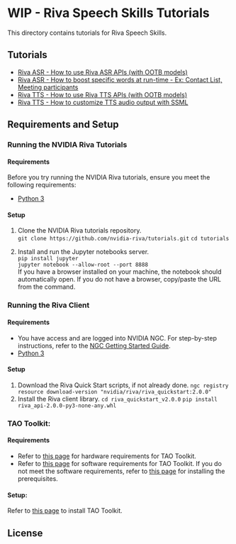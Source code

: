 # WIP - Riva Speech Skills Tutorials

This directory contains tutorials for Riva Speech Skills.

## Tutorials

- [Riva ASR - How to use Riva ASR APIs (with OOTB models)](asr-python-basics.ipynb)
- [Riva ASR - How to boost specific words at run-time - Ex: Contact List, Meeting participants](asr-python-advanced-wordboosting.ipynb)
- [Riva TTS - How to use Riva TTS APIs (with OOTB models)](tts-python-basics.ipynb)
- [Riva TTS - How to customize TTS audio output with SSML](tts-python-advanced-customizationwithssml.ipynb)

## Requirements and Setup

### Running the NVIDIA Riva Tutorials

#### Requirements
Before you try running the NVIDIA Riva tutorials, ensure you meet the following requirements: 
- [Python 3](https://www.python.org/download/releases/3.0/) 

#### Setup
1. Clone the NVIDIA Riva tutorials repository.  
``git clone https://github.com/nvidia-riva/tutorials.git``
``cd tutorials``

2. Install and run the Jupyter notebooks server.  
``pip install jupyter``  
``jupyter notebook --allow-root --port 8888``  
If you have a browser installed on your machine, the notebook should automatically open. If you do not have a browser, copy/paste the URL from the command.

### Running the Riva Client

#### Requirements
- You have access and are logged into NVIDIA NGC. For step-by-step instructions, refer to the [NGC Getting Started Guide](https://docs.nvidia.com/ngc/ngc-overview/index.html#registering-activating-ngc-account).
- [Python 3](https://www.python.org/download/releases/3.0/) 

#### Setup
1. Download the Riva Quick Start scripts, if not already done. 
``ngc registry resource download-version "nvidia/riva/riva_quickstart:2.0.0"``
2. Install the Riva client library.
``cd riva_quickstart_v2.0.0``
``pip install riva_api-2.0.0-py3-none-any.whl``

### TAO Toolkit:

#### Requirements
- Refer to [this page](https://docs.nvidia.com/tao/tao-toolkit/text/tao_toolkit_quick_start_guide.html#hardware) for hardware requirements for TAO Toolkit.
- Refer to [this page](https://docs.nvidia.com/tao/tao-toolkit/text/tao_toolkit_quick_start_guide.html#software-requirements) for software requirements for TAO Toolkit. If you do not meet the software requirements, refer to [this page](https://docs.nvidia.com/tao/tao-toolkit/text/tao_toolkit_quick_start_guide.html#installing-the-pre-requisites) for installing the prerequisites.

#### Setup:
Refer to [this page](https://docs.nvidia.com/tao/tao-toolkit/text/tao_toolkit_quick_start_guide.html#installing-tao-toolkit) to install TAO Toolkit.

## License